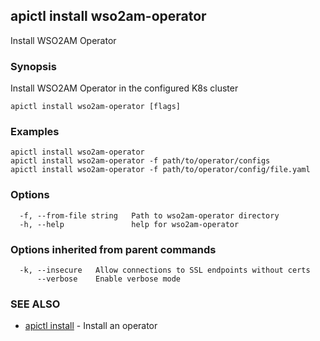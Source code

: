 ## apictl install wso2am-operator

Install WSO2AM Operator

### Synopsis

Install WSO2AM Operator in the configured K8s cluster

```
apictl install wso2am-operator [flags]
```

### Examples

```
apictl install wso2am-operator
apictl install wso2am-operator -f path/to/operator/configs
apictl install wso2am-operator -f path/to/operator/config/file.yaml
```

### Options

```
  -f, --from-file string   Path to wso2am-operator directory
  -h, --help               help for wso2am-operator
```

### Options inherited from parent commands

```
  -k, --insecure   Allow connections to SSL endpoints without certs
      --verbose    Enable verbose mode
```

### SEE ALSO

* [apictl install](apictl_install.md)	 - Install an operator

